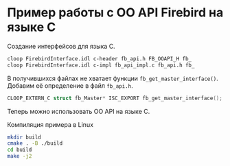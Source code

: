 # Пример работы с OO API Firebird на языке C

Создание интерфейсов для языка C.

```bash
cloop FirebirdInterface.idl c-header fb_api.h FB_OOAPI_H fb_
cloop FirebirdInterface.idl c-impl fb_api_impl.c fb_api.h fb_
```

В получившихся файлах не хватает функции `fb_get_master_interface()`. Добавим её определение в файл `fb_api.h`.

```c
CLOOP_EXTERN_C struct fb_Master* ISC_EXPORT fb_get_master_interface();
```

Теперь можно использовать OO API на языке C.

Компиляция примера в Linux

```bash
mkdir build
cmake . -B ./build
cd build
make -j2
```

